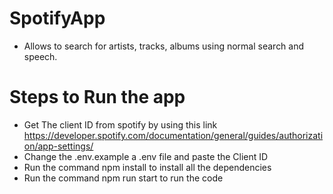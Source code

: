 # SpotifyApp

- Allows to search for artists, tracks, albums using normal search and speech.

# Steps to Run the app

- Get The client ID from spotify by using this link https://developer.spotify.com/documentation/general/guides/authorization/app-settings/
- Change the .env.example a .env file and paste the Client ID
- Run the command npm install to install all the dependencies
- Run the command npm run start to run the code

